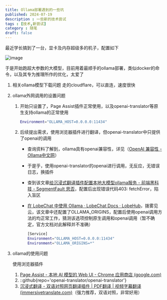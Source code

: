 ```yaml
---
title: Ollama部署遇到的一些坑
published: 2024-07-19
description : 一些新的技术尝试
tags : [技术,新尝试]
category : 随笔
draft: false
---
```



最近学长搞到了一台，显卡及内存超级多的机子，配置如下

​![image](https://pub-d2c21cc922c14429b2c5c871ba58a50b.r2.dev/2024/08/b44bb9aa225a0cd72c20dd3f89484027.png)​

于是开始跑超大参数的大模型，目前用着最顺手的ollama部署，类似docker的命令，以及其专为推理所作的优化，太爱了

1. 相关ollama模型下载问题
    走的cloudflare，可以直连，速度很快
2. ollama外网调用的设置问题

    1. 开始只设置了，Page Assist插件正常使用，以及openai-translator等原生支持ollama的正常使用

        ```bash
        Environment="OLLAMA_HOST=0.0.0.0:11434"
        ```
    2. 后续提出需求，使用浏览器插件进行翻译，但openai-translator中只提供了openai的调用

        * 查询资料了解到，ollama具有openai兼容性，详见（[OpenAI 兼容性 - Ollama中文网](https://ollama.fan/reference/openai/)）
        * 于是乎，使用openai-translator的openai进行调用，无反应，无错误日志，换插件
        * 查到该文章[给沉浸式翻译插件配置本地大模型ollama服务 - 前端黑科技 - SegmentFault 思否](https://segmentfault.com/a/1190000044798180)，配置后出现错误代码403: fetchError，陷入盲区
        * [在 LobeChat 中使用 Ollama · LobeChat Docs · LobeHub](https://lobehub.com/zh/docs/usage/providers/ollama)，拨雾见云，该文章中还配置了OLLAMA_ORIGINS，配置后使用openai调用方法的均正常工作，猜测该选项控制原生调用和openai调用（暂不确定，官方文档对此解释并不准确）

          ```bash
          [Service]
          Environment="OLLAMA_HOST=0.0.0.0:11434"
          Environment="OLLAMA_ORIGINS=*"
          ```
3. ollama的使用问题

    使用浏览器插件

    1. [Page Assist - 本地 AI 模型的 Web UI - Chrome 应用商店 (google.com)](https://chromewebstore.google.com/detail/page-assist-%E6%9C%AC%E5%9C%B0-ai-%E6%A8%A1%E5%9E%8B%E7%9A%84-web/jfgfiigpkhlkbnfnbobbkinehhfdhndo)
    2. ::github{repo='openai-translator/openai-translator'}
    3. [沉浸式翻译 - 双语对照网页翻译插件 | PDF翻译 | 视频字幕翻译 (immersivetranslate.com)](https://immersivetranslate.com/zh-Hans/)（强力推荐，双语对照，非常好用）

‍
